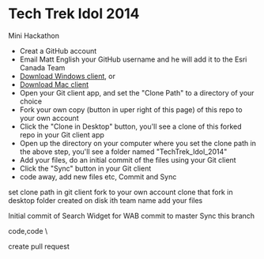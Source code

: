 Tech Trek Idol 2014
==================

Mini Hackathon

* Creat a GitHub account
* Email Matt English your GitHub username and he will add it to the Esri Canada Team
* [Download Windows client](https://windows.github.com), or 
* [Download Mac client](https://mac.github.com)
* Open your Git client app, and set the "Clone Path" to a directory of your choice
* Fork your own copy (button in uper right of this page) of this repo to your own account
* Click the "Clone in Desktop" button, you'll see a clone of this forked repo in your Git client app
* Open up the directory on your computer where you set the clone path in the above step, you'll see a folder named "TechTrek_Idol_2014"
* Add your files, do an initial commit of the files using your Git client
* Click the "Sync" button in your Git client
* code away, add new files etc, Commit and Sync



set clone path in git client
fork to your own account
clone that fork in desktop
folder created on disk ith team name
add your files

Initial commit of Search Widget for WAB
commit to master
Sync this branch

code,code
\

create pull request
